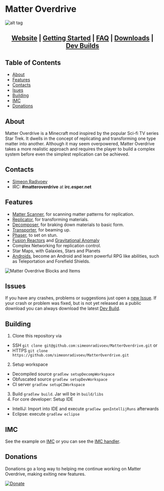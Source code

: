 # Matter Overdrive
![alt tag](https://raw.githubusercontent.com/simeonradivoev/MatterOverdrive/master/MatterOverdriveLogo.png)

<h2 align="center">
<a href='http://simeonradivoev.com/Mods/MatterOverdrive/'>Website</a> |
<a href='http://simeonradivoev.com/Mods/MatterOverdrive/category/gettingstarted/'>Getting Started</a> |
<a href='http://simeonradivoev.com/Mods/MatterOverdrive/category/faq/'>FAQ</a> |
<a href='http://simeonradivoev.com/Mods/MatterOverdrive/download_category/downloads/'>Downloads</a> |
<a href='http://simeonradivoev.com/Mods/MatterOverdrive/builds/'>Dev Builds</a>
</h2>

## Table of Contents
* [About](#about)
* [Features](#features)
* [Contacts](#contacts)
* [Isues](#issues)
* [Building](#building)
* [IMC](#imc)
* [Donations](#donations)

## About
Matter Overdrive is a Minecraft mod inspired by the popular Sci-fi TV series Star Trek. It dwells in the concept of replicating and transforming one type matter into another.
Although it may seem overpowered, Matter Overdrive takes a more realistic approach and requires the player to build a complex system before even the simplest replication can be achieved.

## Contacts
* [Simeon Radivoev](simeonradivoev@gmail.com)
* IRC: **#matteroverdrive** at **irc.esper.net**

## Features
* [Matter Scanner](http://simeonradivoev.com/Mods/MatterOverdrive/items/matter_scanner/), for scanning matter patterns for replication.
* [Replicator](http://simeonradivoev.com/Mods/MatterOverdrive/items/replicator/), for transforming materials.
* [Decomposer](http://simeonradivoev.com/Mods/MatterOverdrive/items/decomposer/), for braking down materials to basic form.
* [Transporter](http://simeonradivoev.com/Mods/MatterOverdrive/items/transporter/), for beaming up.
* [Phaser](http://simeonradivoev.com/Mods/MatterOverdrive/items/phaser/), to set on stun.
* [Fusion Reactors](http://simeonradivoev.com/Mods/MatterOverdrive/fusion-reactor/) and [Gravitational Anomaly](http://simeonradivoev.com/Mods/MatterOverdrive/items/gravitational_anomaly/)
* Complex Networking for replication control.
* Star Maps, with Galaxies, Stars and Planets
* [Androids](http://simeonradivoev.com/Mods/MatterOverdrive/android-guide/), become an Android and learn powerful RPG like abilities, such as Teleportation and Forefield Shields.


![Matter Overdrive Blocks and Items](http://simeonradivoev.com/Mods/MatterOverdrive/wp-content/uploads/2015/05/main_screenshot.png)

## Issues
If you have any crashes, problems or suggestions just open a [new Issue](https://github.com/simeonradivoev/MatterOverdrive/issues/new).
If your crash or problem was fixed, but is not yet released as a public download you can always download the latest [Dev Build](http://simeonradivoev.com/Mods/MatterOverdrive/builds/).

## Building
1. Clone this repository via 
  - SSH `git clone git@github.com:simeonradivoev/MatterOverdrive.git` or 
  - HTTPS `git clone https://github.com/simeonradivoev/MatterOverdrive.git`
2. Setup workspace 
  - Decompiled source `gradlew setupDecompWorkspace`
  - Obfuscated source `gradlew setupDevWorkspace`
  - CI server `gradlew setupCIWorkspace`
3. Build `gradlew build`. Jar will be in `build/libs`
4. For core developer: Setup IDE
  - IntelliJ: Import into IDE and execute `gradlew genIntellijRuns` afterwards
  - Eclipse: execute `gradlew eclipse`
  
## IMC
See the example on [IMC](https://github.com/simeonradivoev/MatterOverdrive/blob/master/src/main/java/matteroverdrive/api/IMC.java) or you can see the [IMC handler](https://github.com/simeonradivoev/MatterOverdrive/blob/master/src/main/java/matteroverdrive/imc/MOIMCHandler.java).

## Donations
Donations go a long way to helping me continue working on Matter Overdrive, making exiting new features.

[![Donate](http://simeonradivoev.com/Mods/MatterOverdrive/wp-content/uploads/2015/06/paypal1.png)](https://www.paypal.com/cgi-bin/webscr?cmd=_s-xclick&hosted_button_id=KGKJSVXZQXWXS)
